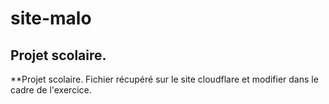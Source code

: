 # site-malo
## Projet scolaire.
**Projet scolaire. Fichier récupéré sur le site cloudflare et modifier dans le cadre de l'exercice.
